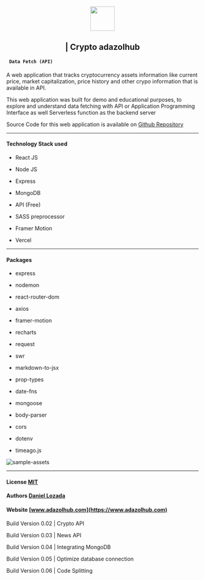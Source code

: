 <h1 align="center" >
  <a href="https://www.adazolhub.com">
    <img src="https://firebasestorage.googleapis.com/v0/b/djlozada.appspot.com/o/mdx%2Freadme-logo.svg?alt=media&token=1a4bad4d-0168-40be-9082-efb5fa244915" height="64"/>
  </a>

</h1>
<h2 align='center'> | Crypto <span>adazolhub</span> </h2>

<h4><code> Data Fetch (API) </code></h4>

A web application that tracks cryptocurrency assets information like current price, market capitalization, price history and other crypo information that is available in API.

This web application was built for demo and educational purposes, to explore and understand data fetching with API or Application Programming Interface as well Serverless function as the backend server

Source Code for this web application is available on [Github Repository](https://github.com/adazol123/data-fetch-api)

---

#### Technology Stack used

* React JS

* Node JS

* Express

* MongoDB

* API (Free)

* SASS preprocessor

* Framer Motion

* Vercel

---

#### Packages

* express

* nodemon

* react-router-dom

* axios

* framer-motion

* recharts

* request

* swr

* markdown-to-jsx

* prop-types

* date-fns

* mongoose

* body-parser

* cors

* dotenv

* timeago.js

![sample-assets](https://firebasestorage.googleapis.com/v0/b/djlozada.appspot.com/o/mdx%2Fcrypto-update-01.png?alt=media&token=9f819a8a-c4dc-4d90-b696-5979fc5f0d86)

---

#### License [MIT](https://github.com/adazol123/data-fetch-api/blob/master/LICENSE)

#### Authors [Daniel Lozada](https://www.github.com/adazol123)

#### Website [www.adazolhub.com](https://www.adazolhub.com)

Build Version 0.02 | Crypto API

Build Version 0.03 | News API

Build Version 0.04 | Integrating MongoDB

Build Version 0.05 | Optimize database connection

Build Version 0.06 | Code Splitting


